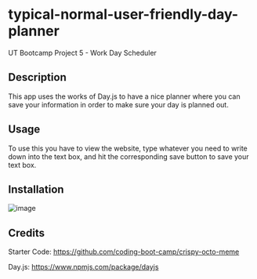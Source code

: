 # typical-normal-user-friendly-day-planner
UT Bootcamp Project 5 - Work Day Scheduler
## Description 
This app uses the works of Day.js to have a nice planner where you can save 
your information in order to make sure your day is planned out.

## Usage
To use this you have to view the website, type whatever you need to write 
down into the text box, and hit the corresponding save button to save your text box.
## Installation
![image](/typical-normal-user-friendly-day-planner/assets/work-day-png.png)

## Credits
Starter Code: https://github.com/coding-boot-camp/crispy-octo-meme

Day.js:  https://www.npmjs.com/package/dayjs